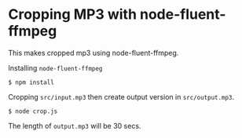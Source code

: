 # Cropping MP3 with node-fluent-ffmpeg

This makes cropped mp3 using node-fluent-ffmpeg.

Installing `node-fluent-ffmpeg`

```
$ npm install
```

Cropping `src/input.mp3` then create output version in `src/output.mp3`.

```
$ node crop.js
```

The length of `output.mp3` will be 30 secs.